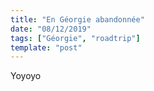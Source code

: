 ```yaml
---
title: "En Géorgie abandonnée"
date: "08/12/2019"
tags: ["Géorgie", "roadtrip"]
template: "post"
---
```

Yoyoyo